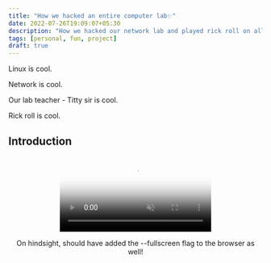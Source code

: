 ```yaml
---
title: "How we hacked an entire computer lab✨"
date: 2022-07-26T19:09:07+05:30
description: "How we hacked our network lab and played rick roll on all computers at once:)"
tags: [personal, fun, project]
draft: true
---
```


Linux is cool.

Network is cool.

Our lab teacher - Titty sir is cool.

Rick roll is cool.

## Introduction

<center>
  <video alt="demo of us rick-rolling" src="/posts/videos/hackCSLab.mp4" controls muted poster="/thumbs/hackCSLab.jpg" ></video>
  <p class='caption'>On hindsight, should have added the --fullscreen flag to the browser as well!</p>
</center>
